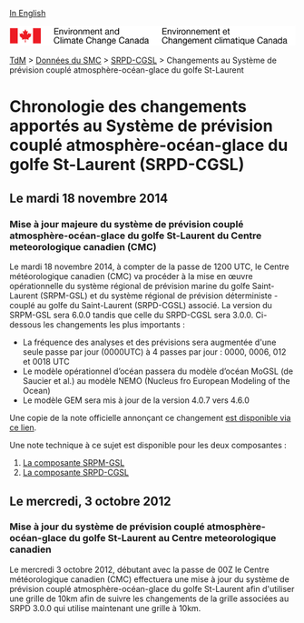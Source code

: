 [In English](changelog_rdps-cgsl_en.md)

![ECCC logo](../../img_eccc-logo.png)

[TdM](../../readme_fr.md) > [Données du SMC](../readme_fr.md) > [SRPD-CGSL](readme_rdps-cgsl_fr.md) > Changements au Système de prévision couplé atmosphère-océan-glace du golfe St-Laurent

# Chronologie des changements apportés au Système de prévision couplé atmosphère-océan-glace du golfe St-Laurent (SRPD-CGSL)

## Le mardi 18 novembre 2014

### Mise à jour majeure du système de prévision couplé atmosphère-océan-glace du golfe St-Laurent du Centre meteorologique canadien (CMC)

Le mardi 18 novembre 2014, à compter de la passe de 1200 UTC, le Centre météorologique canadien (CMC) va procéder à la mise en œuvre opérationnelle du système régional de prévision marine du golfe Saint-Laurent (SRPM-GSL) et du système régional de prévision déterministe - couplé au golfe du Saint-Laurent (SRPD-CGSL) associé. La version du SRPM-GSL sera 6.0.0 tandis que celle du SRPD-CGSL sera 3.0.0. Ci-dessous les changements les plus importants :

* La fréquence des analyses et des prévisions sera augmentée d'une seule passe par jour (0000UTC) à 4 passes par jour : 0000, 0006, 012 et 0018 UTC
* Le modèle opérationnel d’océan passera du modèle d’océan MoGSL (de Saucier et al.) au modèle NEMO (Nucleus fro European Modeling of the Ocean)
* Le modèle GEM sera mis à jour de la version 4.0.7 vers 4.6.0

Une copie de la note officielle annonçant ce changement [est disponible via ce lien](http://dd.meteo.gc.ca/doc/genots/2014/11/14/NOCN03_CWAO_141852___01271).

Une note technique à ce sujet est disponible pour les deux composantes :

1) [La composante SRPM-GSL](https://collaboration.cmc.ec.gc.ca/cmc/cmoi/product_guide/docs/lib/technote_rmps-gsl-600_20141118_f.pdf)
2) [La composante SRPD-CGSL](https://collaboration.cmc.ec.gc.ca/cmc/cmoi/product_guide/docs/lib/technote_rdps-cgsl-300_20141118_f.pdf)


## Le mercredi, 3 octobre 2012

### Mise à jour du système de prévision couplé atmosphère-océan-glace du golfe St-Laurent au Centre meteorologique canadien

Le mercredi 3 octobre 2012, débutant avec la passe de 00Z le Centre météorologique canadien (CMC) effectuera une mise à jour du système de prévision couplé atmosphère-océan-glace du golfe St-Laurent afin d'utiliser une grille de 10km afin de suivre les changements de la grille associées au SRPD 3.0.0 qui utilise maintenant une grille à 10km.

